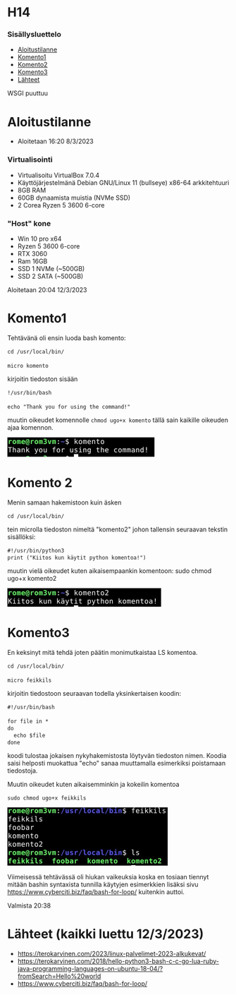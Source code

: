 # H14

### Sisällysluettelo
- [Aloitustilanne](#Aloitustilanne) 
- [Komento1](#Komento1)
- [Komento2](#Komento2)
- [Komento3](#Komento3)
- [Lähteet](#lähteet)

WSGI puuttuu

# Aloitustilanne

- Aloitetaan 16:20 8/3/2023

### Virtualisointi
- Virtualisoitu VirtualBox 7.0.4
- Käyttöjärjestelmänä Debian GNU/Linux 11 (bullseye) x86-64 arkkitehtuuri 
- 8GB RAM
- 60GB dynaamista muistia (NVMe SSD)
- 2 Corea Ryzen 5 3600 6-core

### "Host" kone
- Win 10 pro x64
- Ryzen 5 3600 6-core
- RTX 3060
- Ram 16GB
- SSD 1 NVMe (~500GB)
- SSD 2 SATA (~500GB)




Aloitetaan 20:04 12/3/2023


# Komento1

Tehtävänä oli ensin luoda bash komento: 

    cd /usr/local/bin/

    micro komento

kirjoitin tiedoston sisään 

    !/usr/bin/bash

    echo "Thank you for using the command!"

muutin oikeudet komennolle ```chmod ugo+x komento``` tällä sain kaikille oikeuden ajaa komennon.

![add file: upload](V7Kuvat2/v7t2k1.jpg) 

# Komento 2

Menin samaan hakemistoon kuin äsken

    cd /usr/local/bin/

tein microlla tiedoston nimeltä "komento2" johon tallensin seuraavan tekstin sisällöksi:

    #!/usr/bin/python3
    print ("Kiitos kun käytit python komentoa!")
    
muutin vielä oikeudet kuten aikaisempaankin komentoon:
sudo chmod ugo+x komento2

![add file: upload](V7Kuvat2/v7t2k2.jpg) 


# Komento3
En keksinyt mitä tehdä joten päätin monimutkaistaa LS komentoa. 

    cd /usr/local/bin/

    micro feikkils

kirjoitin tiedostoon seuraavan todella yksinkertaisen koodin:

    #!/usr/bin/bash

    for file in *
    do
      echo $file
    done

koodi tulostaa jokaisen nykyhakemistosta löytyvän tiedoston nimen. Koodia saisi helposti muokattua "echo" sanaa muuttamalla esimerkiksi poistamaan tiedostoja. 

Muutin oikeudet kuten aikaisemminkin ja kokeilin komentoa

    sudo chmod ugo+x feikkils

![add file: upload](V7Kuvat2/v7t2k3.jpg) 


Viimeisessä tehtävässä oli hiukan vaikeuksia koska en tosiaan tiennyt mitään bashin syntaxista tunnilla käytyjen esimerkkien lisäksi sivu https://www.cyberciti.biz/faq/bash-for-loop/ kuitenkin auttoi.

Valmista 20:38

# Lähteet (kaikki luettu 12/3/2023)

- https://terokarvinen.com/2023/linux-palvelimet-2023-alkukevat/
- https://terokarvinen.com/2018/hello-python3-bash-c-c-go-lua-ruby-java-programming-languages-on-ubuntu-18-04/?fromSearch=Hello%20world
- https://www.cyberciti.biz/faq/bash-for-loop/




